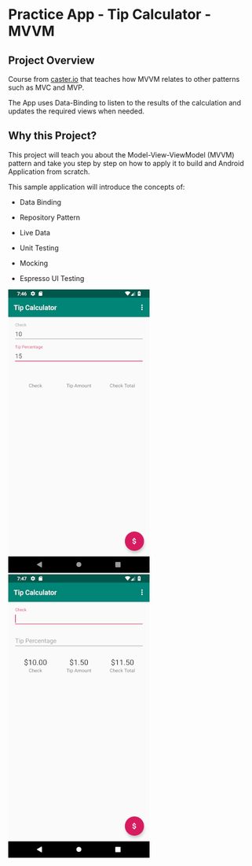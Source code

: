 # Practice App - Tip Calculator - MVVM

## Project Overview
Course from [caster.io](https://caster.io/courses/android-mvvm-pattern "caster.io") that teaches how MVVM relates to other patterns such as MVC and MVP.

The App uses Data-Binding to listen to the results of the calculation and updates the required views when needed.

## Why this Project?
This project will teach you about the Model-View-ViewModel (MVVM) pattern and take you step by step on how to apply it to build and Android Application from scratch. 

This sample application will introduce the concepts of: 

- Data Binding

- Repository Pattern

- Live Data

- Unit Testing

- Mocking

- Espresso UI Testing

![Alt text](tip_calculator_default.png?raw=true "Tip Calculator Image One") 
![Alt text](tip_calculator_2.png?raw=true "Tip Calculator Image Two")


